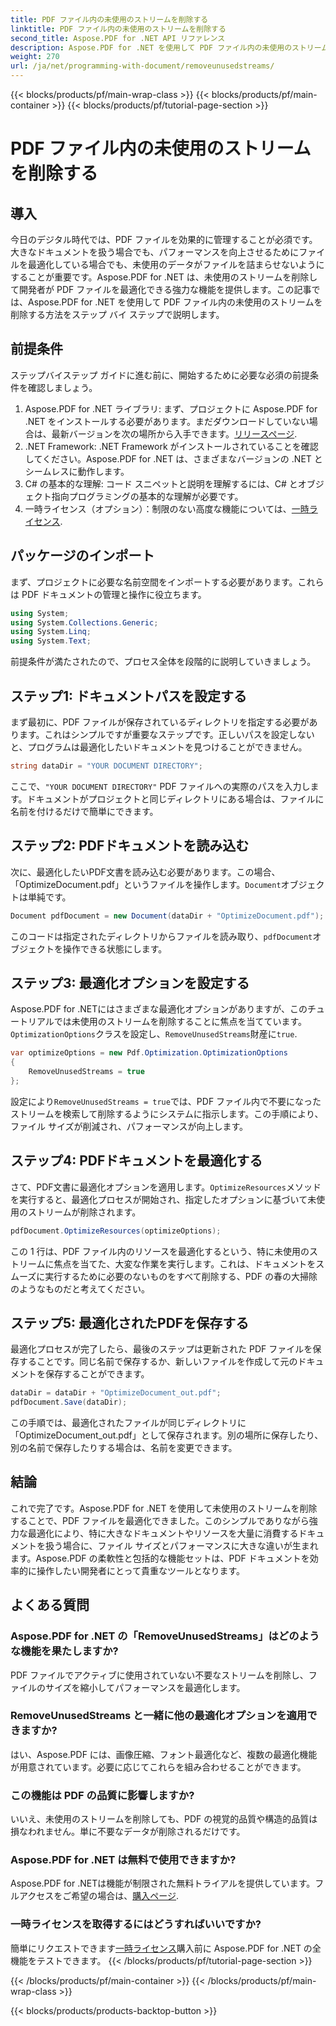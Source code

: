 ```yaml
---
title: PDF ファイル内の未使用のストリームを削除する
linktitle: PDF ファイル内の未使用のストリームを削除する
second_title: Aspose.PDF for .NET API リファレンス
description: Aspose.PDF for .NET を使用して PDF ファイル内の未使用のストリームを削除し、ファイル サイズとパフォーマンスを最適化する方法を学習します。
weight: 270
url: /ja/net/programming-with-document/removeunusedstreams/
---
```


{{< blocks/products/pf/main-wrap-class >}}
{{< blocks/products/pf/main-container >}}
{{< blocks/products/pf/tutorial-page-section >}}

# PDF ファイル内の未使用のストリームを削除する

## 導入

今日のデジタル時代では、PDF ファイルを効果的に管理することが必須です。大きなドキュメントを扱う場合でも、パフォーマンスを向上させるためにファイルを最適化している場合でも、未使用のデータがファイルを詰まらせないようにすることが重要です。Aspose.PDF for .NET は、未使用のストリームを削除して開発者が PDF ファイルを最適化できる強力な機能を提供します。この記事では、Aspose.PDF for .NET を使用して PDF ファイル内の未使用のストリームを削除する方法をステップ バイ ステップで説明します。

## 前提条件

ステップバイステップ ガイドに進む前に、開始するために必要な必須の前提条件を確認しましょう。

1.  Aspose.PDF for .NET ライブラリ: まず、プロジェクトに Aspose.PDF for .NET をインストールする必要があります。まだダウンロードしていない場合は、最新バージョンを次の場所から入手できます。[リリースページ](https://releases.aspose.com/pdf/net/).
2. .NET Framework: .NET Framework がインストールされていることを確認してください。Aspose.PDF for .NET は、さまざまなバージョンの .NET とシームレスに動作します。
3. C# の基本的な理解: コード スニペットと説明を理解するには、C# とオブジェクト指向プログラミングの基本的な理解が必要です。
4. 一時ライセンス（オプション）：制限のない高度な機能については、[一時ライセンス](https://purchase.aspose.com/temporary-license/).


## パッケージのインポート

まず、プロジェクトに必要な名前空間をインポートする必要があります。これらは PDF ドキュメントの管理と操作に役立ちます。

```csharp
using System;
using System.Collections.Generic;
using System.Linq;
using System.Text;
```

前提条件が満たされたので、プロセス全体を段階的に説明していきましょう。

## ステップ1: ドキュメントパスを設定する

まず最初に、PDF ファイルが保存されているディレクトリを指定する必要があります。これはシンプルですが重要なステップです。正しいパスを設定しないと、プログラムは最適化したいドキュメントを見つけることができません。

```csharp
string dataDir = "YOUR DOCUMENT DIRECTORY";
```

ここで、`"YOUR DOCUMENT DIRECTORY"` PDF ファイルへの実際のパスを入力します。ドキュメントがプロジェクトと同じディレクトリにある場合は、ファイルに名前を付けるだけで簡単にできます。

## ステップ2: PDFドキュメントを読み込む

次に、最適化したいPDF文書を読み込む必要があります。この場合、「OptimizeDocument.pdf」というファイルを操作します。`Document`オブジェクトは単純です。

```csharp
Document pdfDocument = new Document(dataDir + "OptimizeDocument.pdf");
```

このコードは指定されたディレクトリからファイルを読み取り、`pdfDocument`オブジェクトを操作できる状態にします。

## ステップ3: 最適化オプションを設定する

 Aspose.PDF for .NETにはさまざまな最適化オプションがありますが、このチュートリアルでは未使用のストリームを削除することに焦点を当てています。`OptimizationOptions`クラスを設定し、`RemoveUnusedStreams`財産に`true`.

```csharp
var optimizeOptions = new Pdf.Optimization.OptimizationOptions
{
    RemoveUnusedStreams = true
};
```

設定により`RemoveUnusedStreams = true`では、PDF ファイル内で不要になったストリームを検索して削除するようにシステムに指示します。この手順により、ファイル サイズが削減され、パフォーマンスが向上します。

## ステップ4: PDFドキュメントを最適化する

さて、PDF文書に最適化オプションを適用します。`OptimizeResources`メソッドを実行すると、最適化プロセスが開始され、指定したオプションに基づいて未使用のストリームが削除されます。

```csharp
pdfDocument.OptimizeResources(optimizeOptions);
```

この 1 行は、PDF ファイル内のリソースを最適化するという、特に未使用のストリームに焦点を当てた、大変な作業を実行します。これは、ドキュメントをスムーズに実行するために必要のないものをすべて削除する、PDF の春の大掃除のようなものだと考えてください。

## ステップ5: 最適化されたPDFを保存する

最適化プロセスが完了したら、最後のステップは更新された PDF ファイルを保存することです。同じ名前で保存するか、新しいファイルを作成して元のドキュメントを保存することができます。

```csharp
dataDir = dataDir + "OptimizeDocument_out.pdf";
pdfDocument.Save(dataDir);
```

この手順では、最適化されたファイルが同じディレクトリに「OptimizeDocument_out.pdf」として保存されます。別の場所に保存したり、別の名前で保存したりする場合は、名前を変更できます。

## 結論

これで完了です。Aspose.PDF for .NET を使用して未使用のストリームを削除することで、PDF ファイルを最適化できました。このシンプルでありながら強力な最適化により、特に大きなドキュメントやリソースを大量に消費するドキュメントを扱う場合に、ファイル サイズとパフォーマンスに大きな違いが生まれます。Aspose.PDF の柔軟性と包括的な機能セットは、PDF ドキュメントを効率的に操作したい開発者にとって貴重なツールとなります。

## よくある質問

### Aspose.PDF for .NET の「RemoveUnusedStreams」はどのような機能を果たしますか?
PDF ファイルでアクティブに使用されていない不要なストリームを削除し、ファイルのサイズを縮小してパフォーマンスを最適化します。

### RemoveUnusedStreams と一緒に他の最適化オプションを適用できますか?
はい、Aspose.PDF には、画像圧縮、フォント最適化など、複数の最適化機能が用意されています。必要に応じてこれらを組み合わせることができます。

### この機能は PDF の品質に影響しますか?
いいえ、未使用のストリームを削除しても、PDF の視覚的品質や構造的品質は損なわれません。単に不要なデータが削除されるだけです。

### Aspose.PDF for .NET は無料で使用できますか?
 Aspose.PDF for .NETは機能が制限された無料トライアルを提供しています。フルアクセスをご希望の場合は、[購入ページ](https://purchase.aspose.com/buy).

### 一時ライセンスを取得するにはどうすればいいですか?
簡単にリクエストできます[一時ライセンス](https://purchase.aspose.com/temporary-license/)購入前に Aspose.PDF for .NET の全機能をテストできます。
{{< /blocks/products/pf/tutorial-page-section >}}

{{< /blocks/products/pf/main-container >}}
{{< /blocks/products/pf/main-wrap-class >}}

{{< blocks/products/products-backtop-button >}}
